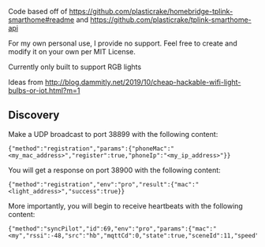 Code based off of https://github.com/plasticrake/homebridge-tplink-smarthome#readme and https://github.com/plasticrake/tplink-smarthome-api

For my own personal use, I provide no support. Feel free to create and modify it on your own per MIT License.

Currently only built to support RGB lights

Ideas from http://blog.dammitly.net/2019/10/cheap-hackable-wifi-light-bulbs-or-iot.html?m=1

## Discovery

Make a UDP broadcast to port 38899 with the following content:

```
{"method":"registration","params":{"phoneMac":"<my_mac_address>","register":true,"phoneIp":"<my_ip_address>"}}
```

You will get a response on port 38900 with the following content:

```
{"method":"registration","env":"pro","result":{"mac":"<light_address>","success":true}}
```

More importantly, you will begin to receive heartbeats with the following content:

```
{"method":"syncPilot","id":69,"env":"pro","params":{"mac":"<my","rssi":-48,"src":"hb","mqttCd":0,"state":true,"sceneId":11,"speed":100,"temp":2700,"dimming":100}}
```